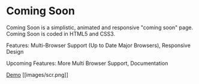 Coming Soon
===========
Coming Soon is a simplistic, animated and responsive "coming soon" page. 
Coming Soon is coded in HTML5 and CSS3. 

Features:
Multi-Browser Support (Up to Date Major Browsers),
Responsive Design

Upcoming Features:
More Multi Browser Support,
Documentation

[Demo](http://cfws.github.io/coming-soon/)
[[images/scr.png]]
